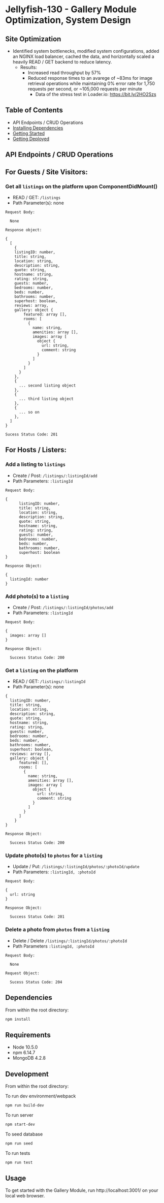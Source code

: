 # **Jellyfish-130 - Gallery Module Optimization, System Design**

## **Site Optimization**

- Identified system bottlenecks, modified system configurations, added an NGINX load balancer, cached the data, and horizontally scaled a heavily READ / GET backend to reduce latency.
  - Results:
    - Increased read throughput by 57%
    - Reduced response times to an avarege of ~83ms for image retrieval operations while maintaining 0% error rate for 1,750 requests per second, or ~105,000 requests per minute
      - Data of the stress test in Loader.io: https://bit.ly/2HO2Szs

## **Table of Contents**

- API Endpoints / CRUD Operations
- [Installing Dependencies](#dependencies)
- [Getting Started](#development)
- [Getting Deployed](#usage)

## **API Endpoints / CRUD Operations**

## For Guests / Site Visitors:

### Get all `listings` on the platform upon ComponentDidMount()

- READ / GET: `/listings`
- Path Parameter(s): none

```
Request Body:

  None
```

```
Response object:

{
  [
    {
    listingID: number,
    title: string,
    location: string,
    description: string,
    quote: string,
    hostname: string,
    rating: string,
    guests: number,
    bedrooms: number,
    beds: number,
    bathrooms: number,
    superhost: boolean,
    reviews: array,
    gallery: object {
        featured: array [],
        rooms: [
          {
            name: string,
            amenities: array [],
            images: array [
              object {
                url: string,
                comment: string
              }
            ]
          }
        ]
      }
    },
    {
      ... second listing object
    },
    {
      ... third listing object
    },
    {
      ... so on
    },
  ]
}

Sucess Status Code: 201
```

## For Hosts / Listers:

### Add a listing to `listings`

- Create / Post: `/listings/:listingId/add`
- Path Parameters: `:listingId`

```
Request Body:

{
      listingID: number,
      title: string,
      location: string,
      description: string,
      quote: string,
      hostname: string,
      rating: string,
      guests: number,
      bedrooms: number,
      beds: number,
      bathrooms: number,
      superhost: boolean
}
```

```
Response Object:

{
  listingId: number
}

```

### Add photo(s) to a `listing`

- Create / Post: `/listings/:listingId/photos/add`
- Path Parameters: `:listingId`

```
Request Body:

{
  images: array []
}

```

```
Response Object:

  Success Status Code: 200
```

### Get a `listing` on the platform

- READ / GET: `/listings/:listingId`
- Path Parameter(s): none

```
{
  listingID: number,
  title: string,
  location: string,
  description: string,
  quote: string,
  hostname: string,
  rating: string,
  guests: number,
  bedrooms: number,
  beds: number,
  bathrooms: number,
  superhost: boolean,
  reviews: array [],
  gallery: object {
      featured: [],
      rooms: [
        {
          name: string,
          amenities: array [],
          images: array [
            object {
              url: string,
              comment: string
            }
          ]
        }
      ]
    }
}
```

```
Response Object:

  Success Status Code: 200
```

### Update photo(s) to `photos` for a `listing`

- Update / Put: `/listings/:listingId/photos/:photoId/update`
- Path Parameters: `:listingId, :photoId`

```
Request Body:

{
  url: string
}
```

```
Response Object:

  Success Status Code: 201
```

### Delete a photo from `photos` from a `listing`

- Delete / Delete `/listings/:listingId/photos/:photoId`
- Path Parameters `:listingId, :photoId`

```
Request Body:

  None
```

```
Request Object:

  Sucess Status Code: 204
```

## **Dependencies**

From within the root directory:

```sh
npm install
```

## **Requirements**

- Node 10.5.0
- npm 6.14.7
- MongoDB 4.2.8

## **Development**

From within the root directory:

To run dev environment/webpack

```sh
npm run build-dev
```

To run server

```sh
npm start-dev
```

To seed database

```sh
npm run seed
```

To run tests

```sh
npm run test
```

## **Usage**

To get started with the Gallery Module, run http://localhost:3001/ on your local web browser.

